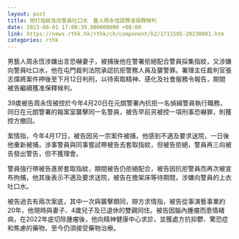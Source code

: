 ```yaml
---
layout: post
title: 拒打指紋及向警員吐口水　藝人周永恆認罪准保釋候判
date: 2023-08-01 17:08:39.000000000 +08:00
link: https://news.rthk.hk/rthk/ch/component/k2/1711585-20230801.htm
categories: rthk
---
```


男藝人周永恆涉嫌出言恐嚇妻子，被捕後他在警署拒絕配合警員採集指紋，又涉嫌向警員吐口水，他在屯門裁判法院承認抗拒警務人員及襲警罪。署理主任裁判官張志偉將案件押後至下月12日判刑，以待索取精神、感化及社會服務令報告，期間被告繼續獲准保釋候判。

39歲被告周永恆被控於今年4月20日在元朗警署內抗拒一名偵緝警員執行職務，同日在元朗警署的報案室襲擊同一名警員，被告早前另被控一項刑事恐嚇罪，則獲控方撤回。

案情指，今年4月17日，被告因另一宗案件被捕，他感到不適及要求送院，一日後他重新被捕，涉事警員與同事嘗試帶被告去套取指紋，但被告拒絕，警員再三向被告發出警告，但不獲理會。

警員強行帶被告進房套取指紋，期間被告仍拒絕配合，被告因抗拒警員而再次被宣布拘捕，他其後表示不適及要求送院，被告在擔架床等待期間，涉嫌向警員的上衣吐口水。

被告過去有兩次案底，其中一次與襲擊類同，辯方求情指，被告從事演藝事業約20年，他現時與妻子、4歲兒子及已退休的雙親同住。被告因腦內腫瘤而患情緒病，在2022年底切除腫瘤後，他向精神健康中心求診，並獲處方抗抑鬱、驚恐症和焦慮的藥物，至今仍須接受藥物治療。
